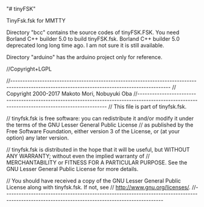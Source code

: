 "# tinyFSK" 


TinyFsk.fsk for MMTTY

Directory "bcc" contains the source codes of tinyFSK.FSK. You need Borland C++ builder 5.0 to build tinyFSK.fsk. Borland C++ builder 5.0 deprecated long long time ago. I am not sure it is still available.

Directory "arduino" has the arduino project only for reference.

//Copyright+LGPL

//----------------------------------------------------------------------------------------------------------------------------------------------- // Copyright 2000-2017 Makoto Mori, Nobuyuki Oba //----------------------------------------------------------------------------------------------------------------------------------------------- // This file is part of tinyfsk.fsk.

// tinyfsk.fsk is free software: you can redistribute it and/or modify it under the terms of the GNU Lesser General Public License // as published by the Free Software Foundation, either version 3 of the License, or (at your option) any later version.

// tinyfsk.fsk is distributed in the hope that it will be useful, but WITHOUT ANY WARRANTY; without even the implied warranty of // MERCHANTABILITY or FITNESS FOR A PARTICULAR PURPOSE. See the GNU Lesser General Public License for more details.

// You should have received a copy of the GNU Lesser General Public License along with tinyfsk.fsk. If not, see // http://www.gnu.org/licenses/. //-----------------------------------------------------------------------------------------------------------------------------------------------
